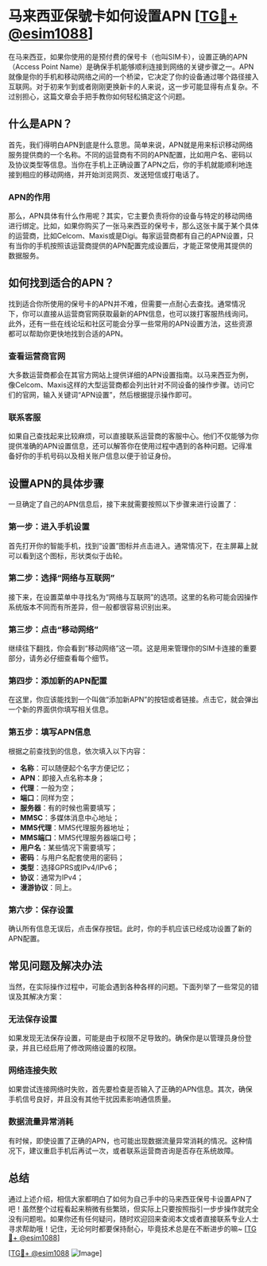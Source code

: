 # 马来西亚保號卡如何设置APN [[TG💪+ @esim1088](https://t.me/s/esim1088)]

在马来西亚，如果你使用的是预付费的保号卡（也叫SIM卡），设置正确的APN（Access Point Name）是确保手机能够顺利连接到网络的关键步骤之一。APN就像是你的手机和移动网络之间的一个桥梁，它决定了你的设备通过哪个路径接入互联网。对于初来乍到或者刚刚更换新卡的人来说，这一步可能显得有点复杂。不过别担心，这篇文章会手把手教你如何轻松搞定这个问题。

## 什么是APN？

首先，我们得明白APN到底是什么意思。简单来说，APN就是用来标识移动网络服务提供商的一个名称。不同的运营商有不同的APN配置，比如用户名、密码以及协议类型等信息。当你在手机上正确设置了APN之后，你的手机就能顺利地连接到相应的移动网络，并开始浏览网页、发送短信或打电话了。

### APN的作用

那么，APN具体有什么作用呢？其实，它主要负责将你的设备与特定的移动网络进行绑定。比如，如果你购买了一张马来西亚的保号卡，那么这张卡属于某个具体的运营商，比如Celcom、Maxis或是Digi。每家运营商都有自己的APN设置，只有当你的手机按照该运营商提供的APN配置完成设置后，才能正常使用其提供的数据服务。

## 如何找到适合的APN？

找到适合你所使用的保号卡的APN并不难，但需要一点耐心去查找。通常情况下，你可以直接从运营商官网获取最新的APN信息，也可以拨打客服热线询问。此外，还有一些在线论坛和社区可能会分享一些常用的APN设置方法，这些资源都可以帮助你更快地找到合适的APN。

### 查看运营商官网

大多数运营商都会在其官方网站上提供详细的APN设置指南。以马来西亚为例，像Celcom、Maxis这样的大型运营商都会列出针对不同设备的操作步骤。访问它们的官网，输入关键词“APN设置”，然后根据提示操作即可。

### 联系客服

如果自己查找起来比较麻烦，可以直接联系运营商的客服中心。他们不仅能够为你提供准确的APN设置信息，还可以解答你在使用过程中遇到的各种问题。记得准备好你的手机号码以及相关账户信息以便于验证身份。

## 设置APN的具体步骤

一旦确定了自己的APN信息后，接下来就需要按照以下步骤来进行设置了：

### 第一步：进入手机设置

首先打开你的智能手机，找到“设置”图标并点击进入。通常情况下，在主屏幕上就可以看到这个图标，形状类似于齿轮。

### 第二步：选择“网络与互联网”

接下来，在设置菜单中寻找名为“网络与互联网”的选项。这里的名称可能会因操作系统版本不同而有所差异，但一般都很容易识别出来。

### 第三步：点击“移动网络”

继续往下翻找，你会看到“移动网络”这一项。这是用来管理你的SIM卡连接的重要部分，请务必仔细查看每个细节。

### 第四步：添加新的APN配置

在这里，你应该能找到一个叫做“添加新APN”的按钮或者链接。点击它，就会弹出一个新的界面供你填写相关信息。

### 第五步：填写APN信息

根据之前查找到的信息，依次填入以下内容：
- **名称**：可以随便起个名字方便记忆；
- **APN**：即接入点名称本身；
- **代理**：一般为空；
- **端口**：同样为空；
- **服务器**：有的时候也需要填写；
- **MMSC**：多媒体消息中心地址；
- **MMS代理**：MMS代理服务器地址；
- **MMS端口**：MMS代理服务器端口号；
- **用户名**：某些情况下需要填写；
- **密码**：与用户名配套使用的密码；
- **类型**：选择GPRS或IPv4/IPv6；
- **协议**：通常为IPv4；
- **漫游协议**：同上。

### 第六步：保存设置

确认所有信息无误后，点击保存按钮。此时，你的手机应该已经成功设置了新的APN配置。

## 常见问题及解决办法

当然，在实际操作过程中，可能会遇到各种各样的问题。下面列举了一些常见的错误及其解决方案：

### 无法保存设置

如果发现无法保存设置，可能是由于权限不足导致的。确保你是以管理员身份登录，并且已经启用了修改网络设置的权限。

### 网络连接失败

如果尝试连接网络时失败，首先要检查是否输入了正确的APN信息。其次，确保手机信号良好，并且没有其他干扰因素影响通信质量。

### 数据流量异常消耗

有时候，即使设置了正确的APN，也可能出现数据流量异常消耗的情况。这种情况下，建议重启手机后再试一次，或者联系运营商咨询是否存在系统故障。

## 总结

通过上述介绍，相信大家都明白了如何为自己手中的马来西亚保号卡设置APN了吧！虽然整个过程看起来稍微有些繁琐，但实际上只要按照指引一步步操作就完全没有问题啦。如果你还有任何疑问，随时欢迎回来查阅本文或者直接联系专业人士寻求帮助哦！记住，无论何时都要保持耐心，毕竟技术总是在不断进步的嘛~ [[TG💪+ @esim1088](https://t.me/s/esim1088)]

[[TG💪+ @esim1088](https://t.me/s/esim1088) ![Image](https://i.postimg.cc/4NQfJmqS/Snipaste-2025-05-13-00-14-12.png)]